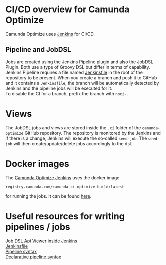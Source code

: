 # CI/CD overview for Camunda Optimize

Camunda Optimize uses [Jenkins](https://jenkins.io/) for CI/CD.

## Pipeline and JobDSL
Jobs are created using the Jenkins Pipeline plugin and also the JobDSL Plugin. Both use a type of Groovy DSL but differ in terms of capability.
Jenkins Pipeline requires a file named [Jenkinsfile](https://github.com/camunda/camunda-optimize/blob/master/Jenkinsfile) in the root of the repository to be present.
When you create a branch and push it to GitHub and it contains a `Jenkinsfile`, the branch will be automatically detected by Jenkins and the pipeline jobs will be executed for it.  
To disable the CI for a branch, prefix the branch with `noci-`.

# Views

The JobDSL jobs and views are stored inside the `.ci` folder of the `camunda-optimize` GitHub repository.
The repository is monitored by the Jenkins and if there is a change, Jenkins will execute the so-called `seed-job`.
The `seed-job` will then create/update/delete jobs accordingly to the dsl.

# Docker images

The [Camunda Optimize Jenkins](https://hq2.camunda.com/jenkins/optimize/) uses the docker image
```
registry.camunda.com/camunda-ci-optimize-build:latest
```
for running the jobs. It can be found [here](https://github.com/camunda-ci/camunda-docker-ci-optimize-build).

# Useful resources for writing pipelines / jobs

[Job DSL Api Viewer inside Jenkins](https://hq2.camunda.com/jenkins/optimize/plugin/job-dsl/api-viewer/index.html)  
[Jenkinsfile](https://github.com/camunda/camunda-optimize/blob/master/Jenkinsfile)  
[Pipeline syntax](https://hq2.camunda.com/jenkins/optimize/view/All/job/camunda-optimize/pipeline-syntax/)  
[Declarative pipeline syntax](https://github.com/jenkinsci/pipeline-model-definition-plugin/wiki/Getting-Started)  
